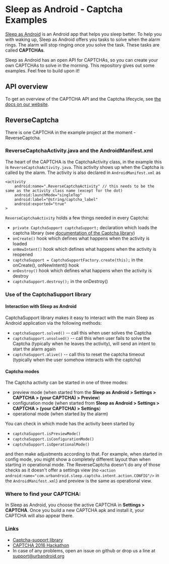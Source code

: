 # Sleep as Android - Captcha Examples

[Sleep as Android](https://play.google.com/store/apps/details?id=com.urbandroid.sleep) is an Android app that helps you sleep better. To help you with waking up, Sleep as Android offers you tasks to solve when the alarm rings. The alarm will stop ringing once you solve the task. These tasks are called **CAPTCHAs**.

Sleep as Android has an open API for CAPTCHAs, so you can create your own CAPTCHAs to solve in the morning. This repository gives out some examples. Feel free to build upon it!

## API overview

To get an overview of the CAPTCHA API and the Captcha lifecycle, see [the docs on our website](http://sleep.urbandroid.org/documentation/developer-api/captcha-api/).

## ReverseCaptcha

There is one CAPTCHA in the example project at the moment - ReverseCaptcha. 

### ReverseCaptchaActivity.java and the AndroidManifest.xml

The heart of the CAPTCHA is the CaptchaActivity class, in the example this is `ReverseCaptchaActivity.java`. This activity shows up when the Captcha is called by the alarm. The activity is also declared in `AndroidManifest.xml` as 

    <activity 
        android:name=".ReverseCaptchaActivity" // this needs to be the same as the activity class name (except for the dot)
        android:launchMode="singleTop"
        android:label="@string/captcha_label"
        android:exported="true"
    >
            
`ReverseCaptchaActivity` holds a few things needed in every Captcha:

+ `private CaptchaSupport captchaSupport;` declaration which loads the captcha library (see [documentation of the Captcha library](https://github.com/urbandroid-team/sleep-captcha-support))
+ `onCreate()` hook which defines what happens when the activity is loaded
+ `onNewIntent()` hook which defines what happens when the activity is reopened
+ `captchaSupport = CaptchaSupportFactory.create(this);` in the onCreate(), onNewIntent() hook
+ `onDestroy()` hook which defines what happens when the activity is destroy
+ `captchaSupport.destroy();` in the onDestroy()

### Use of the CaptchaSupport library

#### Interaction with Sleep as Android

CaptchaSupport library makes it easy to interact with the main Sleep as Android application via the following methods:

+ `captchaSupport.solved()` -- call this when user solves the Captcha
+ `captchaSupport.unsolved()` -- call this when user fails to solve the Captcha (typically when he leaves the activity), will send an intent to start the alarm again
+ `captchaSupport.alive()` -- call this to reset the captcha timeout (typically when the user somehow interacts with the captcha)

#### Captcha modes

The Captcha activity can be started in one of three modes:

+ preview mode (when started from the **Sleep as Android > Settings > CAPTCHA > (your CAPTCHA) > Preview**)
+ configuration mode (when started from **Sleep as Android > Settings > CAPTCHA > (your CAPTCHA) > Settings**)
+ operational mode (when started by the alarm)

You can check in which mode has the activity been started by

+ `captchaSupport.isPreviewMode()` 
+ `captchaSupport.isConfigurationMode()` 
+ `captchaSupport.isOperationalMode()` 

and then make adjustments according to that. For example, when started in config mode, you might show a completely different layout than when starting in operational mode. The ReverseCaptcha doesn't do any of those checks as it doesn't offer a settings view (no `<action android:name="com.urbandroid.sleep.captcha.intent.action.CONFIG"/>` in the `AndroidManifest.xml`) and preview is the same as operational view.

### Where to find your CAPTCHA:
In Sleep as Android, you choose the active CAPTCHA in **Settings > CAPTCHA**. Once you build a new CAPTCHA apk and install it, your CAPTCHA will also appear there.

### Links
* [Captcha-support library](http://sleep.urbandroid.org/documentation/developer-api/captcha-api/)
* [CAPTCHA 2016 Hackathon](http://sleep.urbandroid.org/captcha-hackathon-12016/)
* In case of any problems, open an issue on github or drop us a line at support@urbandroid.org